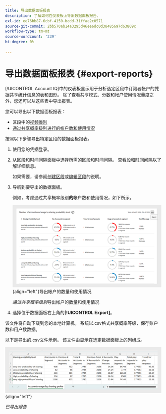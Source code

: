 ```yaml
---
title: 导出数据面板报表
description: 了解如何在仪表板上导出数据面板报告。
exl-id: ee76bb87-6cbf-4150-bcdd-31ffae2c0571
source-git-commit: 2bb570ab14a3295d46ee6dc0d38485697d63809c
workflow-type: tm+mt
source-wordcount: '239'
ht-degree: 0%

---
```


# 导出数据面板报表 {#export-reports}

[!UICONTROL Account IQ]中的仪表板显示用于分析选定区段中订阅者帐户的凭据共享统计信息的表和图形。 除了查看共享模式、分数和帐户使用情况量度之外，您还可以从这些表中导出报表。

您可以导出以下数据面板报表：

* 区段中的[视频类别](data-panels.md#video-categories-segment)
* [通过共享概率级别进行的帐户数和使用情况](data-panels.md#number-of-accounts-usage-sharing-probability)

按照以下步骤导出特定区段的数据面板报表。

1. 使用您的凭据登录。
1. 从区段和时间间隔面板中选择所需的区段和时间间隔。 查看[段和时间间隔](segments-timeinterval.md#segment-selection)以了解详细信息。

   如果需要，请参阅[创建区段](work-with-segments.md#create-new-segment)或[编辑区段](work-with-segments.md#edit-segment)的说明。

1. 导航到要导出的数据面板。

   例如，考虑通过共享概率级别&#x200B;**的**&#x200B;帐户数和使用情况，如下所示。

   ![通过共享概率级别](assets/export-report.png){align="left"}导出帐户的数量和使用情况

   *通过共享概率级别*&#x200B;导出帐户的数量和使用情况

1. 选择位于数据面板右上角的&#x200B;**[!UICONTROL Export]**。

该文件将自动下载到您的本地计算机。 系统以.csv格式共享概率等级，保存账户数和用户数数据。

以下是导出的.csv文件示例。 该文件由显示在选定数据面板上的列组成。

![已导出报告](assets/exported-report.png){align="left"}

*已导出报告*
